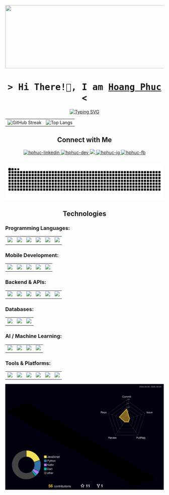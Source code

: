 <!-- WELLCOME TO HOANGPHUC WORLD -->

<!-- BANNER IMG -->
<div align="center">
  <img height="200" src="https://i.pinimg.com/originals/ca/26/2e/ca262e0354eea311c41134c3e4bc3bc2.gif" width="900"  />
</div>
<!-- INTRO -->
<h1 align="center"  >
        <samp>&gt; Hi There!👋, I am
                <b><a target="_blank" href="">Hoang Phuc
</a></b>
        </samp> <
</h1>

<p align="center">
  <a href="https://git.io/typing-svg">
    <img src="https://readme-typing-svg.demolab.com?font=Fira+Code&pause=1000&color=F71B5E&width=435&lines=Software+Engineer+|+Mobile+Engineer" alt="Typing SVG" />
  </a>
</p>
<!-- CHART -->
<table align="center" style="width:100;">
  <tr>
    <td align="center" style="width:50;">
      <img src="https://streak-stats.demolab.com?user=hphuc193&theme=dark&hide_border=true" alt="GitHub Streak" style="width:100%;"/>
    </td>
    <td align="center" style="width:50;">
      <img src="https://github-readme-stats.vercel.app/api/top-langs/?username=hphuc193&layout=compact&theme=dark&hide_border=true" alt="Top Langs" style="width:100%;"/>
    </td>
  </tr>
</table>
<!-- CONTACT -->
<h2 align="center"> Connect with Me </h2>

<p align="center">
 <a href="https://www.linkedin.com/in/hphucit193/" target="_blank">
  <img src="https://img.shields.io/badge/LinkedIn-0077B5?style=for-the-badge&logo=logmein&logoColor=white" alt="hphuc-linkedin"/>
 </a>
 <a href="https://dev.to/hphuc193" target="_blank">
  <img src="https://img.shields.io/badge/dev.to-0A0A0A?style=for-the-badge&logo=dev.to&logoColor=white" alt="hphuc-dev" />
 </a>
 <a href="https://x.com/Hphuc193" target="_blank">
  <img src="https://img.shields.io/badge/Twitter-741b47?style=for-the-badge&logo=x&logoColor=white" />
 </a>
 <a href="https://www.instagram.com/hphuc_193/" target="_blank">
  <img src="https://img.shields.io/badge/Instagram-fe4164?style=for-the-badge&logo=instagram&logoColor=white" alt="hphuc-ig" />
 </a> 
 <a href="https://www.facebook.com/hoang.phuc.226590/" target="_blank">
  <img src="https://img.shields.io/badge/Facebook-20BEFF?&style=for-the-badge&logo=facebook&logoColor=white" alt="hphuc-fb"  />
  </a> 
</p>
<br />
<!-- SNAKE ANIMATION -->
<div align="center">
<img src="https://raw.githubusercontent.com/hphuc193/hphuc193/output/snake.svg" alt="Snake animation" />
</div>
<!-- TECHNOLOGIES -->
<h2 align="center"> Technologies </h2>

### Programming Languages:

<div align="center">
  <table>
    <tr>
      <td style="border:2 solid #ccc; padding:10; border-radius:8;">
        <img src="https://cdn.simpleicons.org/dart/0175C2" width="30" />
      </td>
      <td style="border:2 solid #ccc; padding:10; border-radius:8;">
        <img src="https://cdn.simpleicons.org/swift/FA7343" width="30" />
      </td>
      <td style="border:2 solid #ccc; padding:10; border-radius:8;">
        <img src="https://cdn.simpleicons.org/kotlin/7F52FF" width="30" />
      </td>
      <td style="border:2 solid #ccc; padding:10; border-radius:8;">
        <img src="https://cdn.simpleicons.org/javascript/F7DF1E" width="30" />
      </td>
      <td style="border:2 solid #ccc; padding:10; border-radius:8;">
        <img src="https://cdn.simpleicons.org/python/3776AB" width="30" />
      </td>
        <td style="border:2 solid #ccc; padding:10; border-radius:8;">
        <img src="https://cdn.simpleicons.org/c++/f3f6f4" width="30" />
      </td>
    </tr>
  </table>
</div>

### Mobile Development:

<p align="center">
<div align="center">
  <table>
    <tr>
      <td style="border:2 solid #ccc; padding:10; border-radius:8;">
        <img src="https://cdn.simpleicons.org/flutter/02569B" width="30" />
      </td>
      <td style="border:2 solid #ccc; padding:10; border-radius:8;">
        <img src="https://cdn.simpleicons.org/swift/FA7343" width="30" />
      </td>
      <td style="border:2 solid #ccc; padding:10; border-radius:8;">
        <img src="https://cdn.simpleicons.org/kotlin/7F52FF" width="30" />
      </td>
      <td style="border:2 solid #ccc; padding:10; border-radius:8;">
        <img src="https://cdn.simpleicons.org/firebase/FFCA28" width="30" />
      </td>
      <td style="border:2 solid #ccc; padding:10; border-radius:8;">
        <img src="https://cdn.simpleicons.org/cocoapods/39477F" width="30" />
      </td>
    </tr>
  </table>
</div>
</p>

### Backend & APIs: 

<p align="center">
<div align="center">
  <table>
    <tr>
      <td style="border:2 solid #ccc; padding:10; border-radius:8;">
        <img src="https://cdn.simpleicons.org/nodedotjs/339933" width="30" />
      </td>
      <td style="border:2 solid #ccc; padding:10; border-radius:8;">
        <img src="https://cdn.simpleicons.org/express/ea9999" width="30" />
      </td>
      <td style="border:2 solid #ccc; padding:10; border-radius:8;">
        <img src="https://cdn.simpleicons.org/graphql/E10098" width="30" />
      </td>
      <td style="border:2 solid #ccc; padding:10; border-radius:8;">
        <img src="https://cdn.simpleicons.org/postman/FF6C37" width="30" />
      </td>
      <td style="border:2 solid #ccc; padding:10; border-radius:8;">
        <img src="https://cdn.simpleicons.org/npm/1cce00" width="30" />
      </td>
      <td style="border:2 solid #ccc; padding:10; border-radius:8;">
        <img src="https://cdn.simpleicons.org/.net/cfe2f3" width="30" />
      </td>
    </tr>
  </table>
</div>
</p>

### Databases: 

<p align="center">
<div align="center">
  <table>
    <tr>
      <td style="border:2 solid #ccc; padding:10; border-radius:8;">
        <img src="https://cdn.simpleicons.org/postgresql/4169E1" width="30" />
      </td>
      <td style="border:2 solid #ccc; padding:10; border-radius:8;">
        <img src="https://cdn.simpleicons.org/mongodb/47A248" width="30" />
      </td>
      <td style="border:2 solid #ccc; padding:10; border-radius:8;">
        <img src="https://cdn.simpleicons.org/mysql/4479A1" width="30" />
      </td>
    </tr>
  </table>
</div>
</p>

### AI / Machine Learning: 

<p align="center">
<div align="center">
  <table>
    <tr>
      <td style="border:2 solid #ccc; padding:10; border-radius:8;">
        <img src="https://cdn.simpleicons.org/python/3776AB" width="30" />
      </td>
      <td style="border:2 solid #ccc; padding:10; border-radius:8;">
        <img src="https://cdn.simpleicons.org/pytorch/EE4C2C" width="30" />
      </td>
      <td style="border:2 solid #ccc; padding:10; border-radius:8;">
        <img src="https://cdn.simpleicons.org/tensorflow/FF6F00" width="30" />
      </td>
      <td style="border:2 solid #ccc; padding:10; border-radius:8;">
        <img src="https://cdn.simpleicons.org/scikitlearn/F7931E" width="30" />
      </td>
    </tr>
  </table>
</div>
</p>

### Tools & Platforms: 

<p align="center">
<div align="center">
  <table>
    <tr>
      <td style="border:2 solid #ccc; padding:10; border-radius:8;">
        <img src="https://cdn.simpleicons.org/git/F05032" width="30" />
      </td>
      <td style="border:2 solid #ccc; padding:10; border-radius:8;">
        <img src="https://cdn.simpleicons.org/docker/2496ED" width="30" />
      </td>
      <td style="border:2 solid #ccc; padding:10; border-radius:8;">
        <img src="https://cdn.simpleicons.org/androidstudio/3DDC84" width="30" />
      </td>
      <td style="border:2 solid #ccc; padding:10; border-radius:8;">
        <img src="https://cdn.simpleicons.org/xcode/147EFB" width="30" />
      </td>
      <td style="border:2 solid #ccc; padding:10; border-radius:8;">
        <img src="https://skillicons.dev/icons?i=vscode" width="30" />
      </td>
      <td style="border:2 solid #ccc; padding:10; border-radius:8;">
        <img src="https://cdn.simpleicons.org/googlecolab/f1c232" width="30" />
      </td>
    </tr>
  </table>
</div>
</p>

<!-- 3D CONTRIB -->
![](./profile-3d-contrib/profile-night-rainbow.svg)

